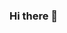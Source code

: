 ### Hi there 👋

<!---
![](https://komarev.com/ghpvc/?username=curtainteddy&style=flat-square&color=green)
--->
